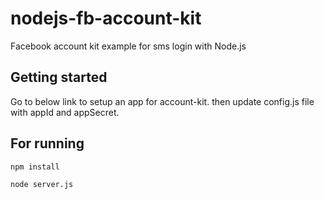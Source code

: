 # nodejs-fb-account-kit

Facebook account kit example for sms login with Node.js

## Getting started

Go to below link to setup an app for account-kit.
then update config.js file with appId and appSecret.

## For running

```
npm install
```

```
node server.js
```